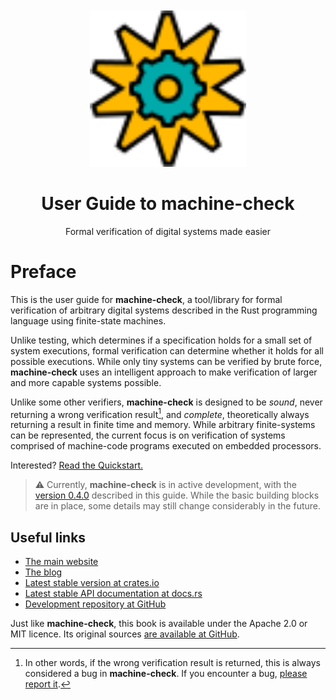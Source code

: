<img src="images/logo.svg" width="250" style="margin: 3em; margin-left: auto; margin-right: auto; display:block">
<div style="text-align: center">
<h1>User Guide to machine-check</h1>
Formal verification of digital systems made easier
</div>

# Preface

This is the user guide for **machine-check**, a tool/library for formal verification of arbitrary digital systems described in the Rust programming language using finite-state machines.

Unlike testing, which determines if a specification holds for a small set of system executions, formal verification can determine whether it holds for all possible executions. While only tiny systems can be verified by brute force, **machine-check** uses an intelligent approach to make verification of larger and more capable systems possible.

Unlike some other verifiers, **machine-check** is designed to be *sound*, never returning a wrong verification result[^1], and *complete*, theoretically always returning a result in finite time and memory. While arbitrary finite-systems can be represented, the current focus is on verification of systems comprised of machine-code programs executed on embedded processors.

Interested? [Read the Quickstart.](./machine-check/ch1_quickstart.md)

> &#x26A0;&#xFE0F; Currently, **machine-check** is in active development, with the [version 0.4.0](https://crates.io/crates/machine-check/0.4.0) described in this guide. While the basic building blocks are in place, some details may still change considerably in the future.
>


## Useful links
 - [The main website](https://machine-check.org/)
 - [The blog](https://machine-check.org/blog/)
 - [Latest stable version at crates.io](https://crates.io/crates/machine-check)
 - [Latest stable API documentation at docs.rs](https://docs.rs/machine-check/)
 - [Development repository at GitHub](https://github.com/onderjan/machine-check)

[^1]: In other words, if the wrong verification result is returned, this is always considered a bug in **machine-check**. If you encounter a bug, [please report it](https://github.com/onderjan/machine-check/issues).

Just like **machine-check**, this book is available under the Apache 2.0 or MIT licence. Its original sources [are available at GitHub](https://github.com/onderjan/machine-check-book).